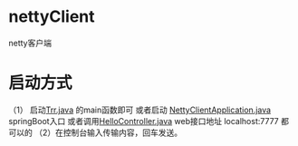 # nettyClient
netty客户端

# 启动方式
  （1） 启动[Trr.java](src%2Fmain%2Fjava%2Fcom%2Fexample%2Fnettyclient%2Fnetty%2Ftest%2FTrr.java) 的main函数即可
       或者启动 [NettyClientApplication.java](src%2Fmain%2Fjava%2Fcom%2Fexample%2Fnettyclient%2FNettyClientApplication.java) springBoot入口
       或者调用[HelloController.java](src%2Fmain%2Fjava%2Fcom%2Fexample%2Fnettyclient%2Fnetty%2Fpb%2Fct%2FHelloController.java) web接口地址 localhost:7777 都可以的
  （2）在控制台输入传输内容，回车发送。